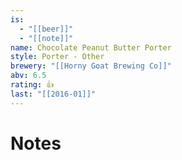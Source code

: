 ```yaml
---
is:
  - "[[beer]]"
  - "[[note]]"
name: Chocolate Peanut Butter Porter
style: Porter - Other
brewery: "[[Horny Goat Brewing Co]]"
abv: 6.5
rating: 👍
last: "[[2016-01]]"
---
```

# Notes


